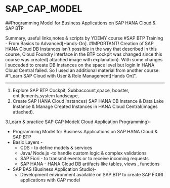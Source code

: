 # SAP_CAP_MODEL
##Programming Model for Business Applications on SAP HANA Cloud & SAP BTP 

Summary, useful links,notes & scripts by YDEMY course 
#SAP BTP Training - From Basics to Advanced[Hands-On].
#IMPORTANT!
Creation of SAP HANA Cloud DB Instances isn't
possible in the way that described in this course, Cloud Foundry interface 
in the BTP cockpit was changed since this course was created( attached image with explanation).
With some changes I succeded to create DB Instances on the space level
but  login in HANA Cloud Central failed. 
So I used an additional material from another course:
#"Learn SAP Cloud with User & Role Management[Hands On]".


-----------------------------------------------------------
1. Explore SAP BTP Cockpit, Subbaccount,space, booster, entitlements,system landscape,
2. Create SAP HANA Cloud Instances( SAP HANA DB Instance & Data Lake Instance
 & Manage Created Instances in HANA Cloud Central(images attached).

3.Learn & practice SAP CAP Model( Cloud Application Programming)-
  * Programming Model for Business Applications on SAP HANA Cloud & SAP BTP
  * Basic Layers -
    - CDS - to define models & services
    - Java/ Node.js -to handle custom logic & complex validations
    - SAP Fiori - to transmit events or to receive incoming requests
    - SAP HANA - HANA Cloud DB artifacts like tables, views , functions
  * SAP BAS (Business Application Studio)-
    - Development environment available on SAP BTP to create SAP FIORI
     applications with CAP model    
